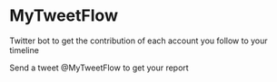 # MyTweetFlow

Twitter bot to get the contribution of each account you follow to your timeline

Send a tweet @MyTweetFlow to get your report

